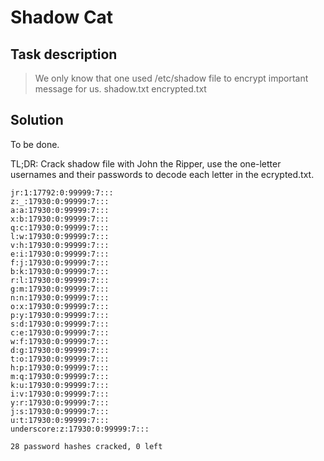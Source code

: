 Shadow Cat
==========

Task description
----------------

> We only know that one used /etc/shadow file to encrypt important message for
> us. shadow.txt encrypted.txt

Solution
--------

To be done.

TL;DR: Crack shadow file with John the Ripper, use the one-letter usernames and
their passwords to decode each letter in the ecrypted.txt.

    jr:1:17792:0:99999:7:::
    z:_:17930:0:99999:7:::
    a:a:17930:0:99999:7:::
    x:b:17930:0:99999:7:::
    q:c:17930:0:99999:7:::
    l:w:17930:0:99999:7:::
    v:h:17930:0:99999:7:::
    e:i:17930:0:99999:7:::
    f:j:17930:0:99999:7:::
    b:k:17930:0:99999:7:::
    r:l:17930:0:99999:7:::
    g:m:17930:0:99999:7:::
    n:n:17930:0:99999:7:::
    o:x:17930:0:99999:7:::
    p:y:17930:0:99999:7:::
    s:d:17930:0:99999:7:::
    c:e:17930:0:99999:7:::
    w:f:17930:0:99999:7:::
    d:g:17930:0:99999:7:::
    t:o:17930:0:99999:7:::
    h:p:17930:0:99999:7:::
    m:q:17930:0:99999:7:::
    k:u:17930:0:99999:7:::
    i:v:17930:0:99999:7:::
    y:r:17930:0:99999:7:::
    j:s:17930:0:99999:7:::
    u:t:17930:0:99999:7:::
    underscore:z:17930:0:99999:7:::

    28 password hashes cracked, 0 left

